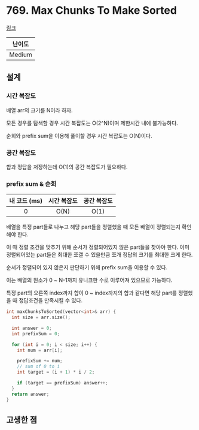 # 769. Max Chunks To Make Sorted

[링크](https://leetcode.com/problems/max-chunks-to-make-sorted/description/)

| 난이도 |
| :----: |
| Medium |

## 설계

### 시간 복잡도

배열 arr의 크기를 N이라 하자.

모든 경우를 탐색할 경우 시간 복잡도는 O(2^N)이며 제한시간 내에 불가능하다.

순회와 prefix sum을 이용해 풀이할 경우 시간 복잡도는 O(N)이다.

### 공간 복잡도

합과 정답을 저장하는데 O(1)의 공간 복잡도가 필요하다.

### prefix sum & 순회

| 내 코드 (ms) | 시간 복잡도 | 공간 복잡도 |
| :----------: | :---------: | :---------: |
|      0       |    O(N)     |    O(1)     |

배열을 특정 part들로 나누고 해당 part들을 정렬했을 때 모든 배열이 정렬되는지 확인해야 한다.

이 때 정렬 조건을 맞추기 위해 순서가 정렬되어있지 않은 part들을 찾아야 한다. 이미 정렬되어있는 part들은 최대한 쪼갤 수 있을만큼 쪼개 정답의 크기를 최대한 크게 한다.

순서가 정렬되어 있지 않은지 판단하기 위해 prefix sum을 이용할 수 있다.

이는 배열의 원소가 0 ~ N-1까지 유니크한 수로 이루어져 있으므로 가능하다.

특정 part의 오른쪽 index까지 합이 0 ~ index까지의 합과 같다면 해당 part를 정렬했을 때 정답조건을 만족시킬 수 있다.

```cpp
int maxChunksToSorted(vector<int>& arr) {
  int size = arr.size();

  int answer = 0;
  int prefixSum = 0;

  for (int i = 0; i < size; i++) {
    int num = arr[i];

    prefixSum += num;
    // sum of 0 to i
    int target = (i + 1) * i / 2;

    if (target == prefixSum) answer++;
  }
  return answer;
}
```

## 고생한 점
